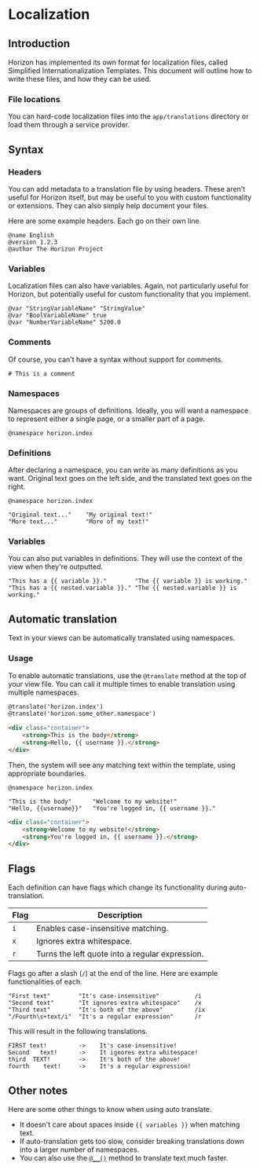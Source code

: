 # Localization

## Introduction

Horizon has implemented its own format for localization files, called Simplified Internationalization Templates. This document will outline how
to write these files, and how they can be used.

### File locations

You can hard-code localization files into the `app/translations` directory or load them through a service provider.

## Syntax

### Headers

You can add metadata to a translation file by using headers. These aren't useful for Horizon itself, but may be useful
to you with custom functionality or extensions. They can also simply help document your files.

Here are some example headers. Each go on their own line.

```sit
@name English
@version 1.2.3
@author The Horizon Project
```

### Variables

Localization files can also have variables. Again, not particularly useful for Horizon, but potentially useful for
custom functionality that you implement.

```sit
@var "StringVariableName" "StringValue"
@var "BoolVariableName" true
@var "NumberVariableName" 5200.0
```

### Comments

Of course, you can't have a syntax without support for comments.

```sit
# This is a comment
```

### Namespaces

Namespaces are groups of definitions. Ideally, you will want a namespace to represent either a single page, or a smaller
part of a page.

```sit
@namespace horizon.index
```

### Definitions

After declaring a namespace, you can write as many definitions as you want. Original text goes on the left side, and
the translated text goes on the right.

```sit
@namespace horizon.index

"Original text..."    "My original text!"
"More text..."        "More of my text!"
```

### Variables

You can also put variables in definitions. They will use the context of the view when they're outputted.

```sit
"This has a {{ variable }}."        "The {{ variable }} is working."
"This has a {{ nested.variable }}." "The {{ nested.variable }} is working."
```

## Automatic translation

Text in your views can be automatically translated using namespaces.

### Usage

To enable automatic translations, use the `@translate` method at the top of your view file. You can call it multiple times
to enable translation using multiple namespaces.

```html title="View"
@translate('horizon.index')
@translate('horizon.some_other.namespace')

<div class="container">
    <strong>This is the body</strong>
    <strong>Hello, {{ username }}.</strong>
</div>
```

Then, the system will see any matching text within the template, using appropriate boundaries.

```sit title="Translation"
@namespace horizon.index

"This is the body"      "Welcome to my website!"
"Hello, {{username}}"   "You're logged in, {{ username }}."
```

```html title="Result"
<div class="container">
    <strong>Welcome to my website!</strong>
    <strong>You're logged in, {{ username }}.</strong>
</div>
```

## Flags

Each definition can have flags which change its functionality during auto-translation.

|Flag|Description|
|---|---|
|`i`|Enables case-insensitive matching.|
|`x`|Ignores extra whitespace.|
|`r`|Turns the left quote into a regular expression.|

Flags go after a slash (`/`) at the end of the line. Here are example functionalities of each.

```sit
"First text"        "It's case-insensitive"          /i
"Second text"       "It ignores extra whitespace"    /x
"Third text"        "It's both of the above"         /ix
"/Fourth\s+text/i"  "It's a regular expression"      /r
```

This will result in the following translations.

```
FIRST text!         ->    It's case-insensitive!
Second   text!      ->    It ignores extra whitespace!
third  TEXT!        ->    It's both of the above!
fourth    text!     ->    It's a regular expression!
```

## Other notes

Here are some other things to know when using auto translate.

- It doesn't care about spaces inside `{{ variables }}` when matching text.
- If auto-translation gets too slow, consider breaking translations down into a larger number of namespaces.
- You can also use the [`@__()`](templates.md#translating_strings) method to translate text much faster.
